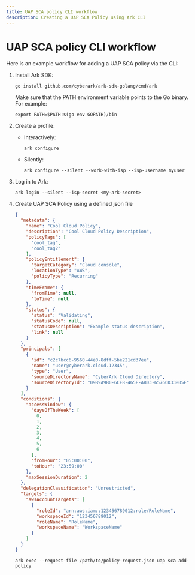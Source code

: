 ```yaml
---
title: UAP SCA policy CLI workflow
description: Creating a UAP SCA Policy using Ark CLI
---
```


# UAP SCA policy CLI workflow
Here is an example workflow for adding a UAP SCA policy via the CLI:

1. Install Ark SDK:
   ```shell linenums="0"
   go install github.com/cyberark/ark-sdk-golang/cmd/ark
   ```
   Make sure that the PATH environment variable points to the Go binary. For example:
   ```shell linenums="0"
   export PATH=$PATH:$(go env GOPATH)/bin
   ```
1. Create a profile:
    * Interactively:
        ```shell linenums="0"
        ark configure
        ```
    * Silently:
        ```shell linenums="0"
        ark configure --silent --work-with-isp --isp-username myuser
        ```
1. Log in to Ark:
    ```shell linenums="0"
    ark login --silent --isp-secret <my-ark-secret>
    ```
1. Create UAP SCA Policy using a defined json file
    ```json
    {
      "metadata": {
        "name": "Cool Cloud Policy",
        "description": "Cool Cloud Policy Description",
        "policyTags": [
          "cool_tag",
          "cool_tag2"
        ],
        "policyEntitlement": {
          "targetCategory": "Cloud console",
          "locationType": "AWS",
          "policyType": "Recurring"
        },
        "timeFrame": {
          "fromTime": null,
          "toTime": null
        },
        "status": {
          "status": "Validating",
          "statusCode": null,
          "statusDescription": "Example status description",
          "link": null
        }
      },
      "principals": [
        {
          "id": "c2c7bcc6-9560-44e0-8dff-5be221cd37ee",
          "name": "user@cyberark.cloud.12345",
          "type": "User",
          "sourceDirectoryName": "CyberArk Cloud Directory",
          "sourceDirectoryId": "09B9A9B0-6CE8-465F-AB03-65766D33B05E"
        }
      ],
      "conditions": {
        "accessWindow": {
          "daysOfTheWeek": [
            0,
            1,
            2,
            3,
            4,
            5,
            6
          ],
          "fromHour": "05:00:00",
          "toHour": "23:59:00"
        },
        "maxSessionDuration": 2
      },
      "delegationClassification": "Unrestricted",
      "targets": {
        "awsAccountTargets": [
          {
            "roleId": "arn:aws:iam::123456789012:role/RoleName",
            "workspaceId": "123456789012",
            "roleName": "RoleName",
            "workspaceName": "WorkspaceName"
          }
        ]
      }
    }
    ```

    ```shell
    ark exec --request-file /path/to/policy-request.json uap sca add-policy
    ```
